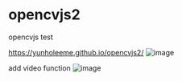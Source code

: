 # opencvjs2
 opencvjs test

https://yunholeeme.github.io/opencvjs2/
![image](https://user-images.githubusercontent.com/12512309/71540834-31c2c200-2993-11ea-9af6-10296578a670.png)

add video function
![image](https://user-images.githubusercontent.com/12512309/71541377-56bb3300-299b-11ea-80e6-d2c58f4cdc9f.png)
